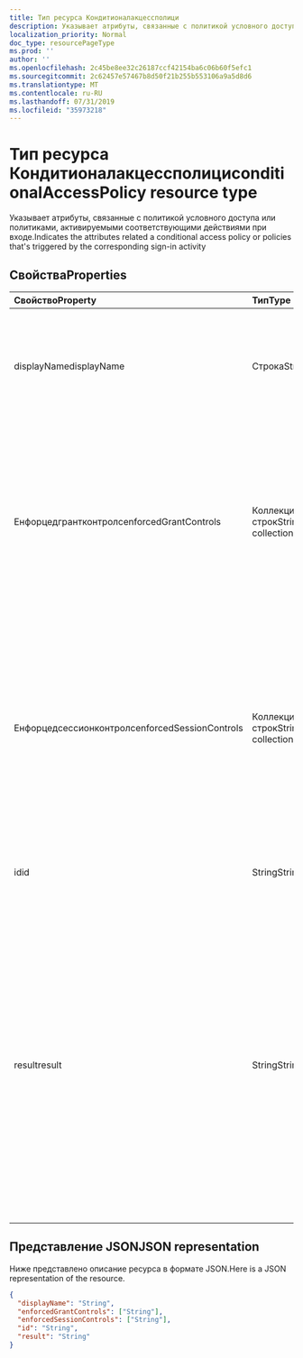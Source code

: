 ```yaml
---
title: Тип ресурса Кондитионалакцессполици
description: Указывает атрибуты, связанные с политикой условного доступа или политиками, активируемыми соответствующими действиями при входе.
localization_priority: Normal
doc_type: resourcePageType
ms.prod: ''
author: ''
ms.openlocfilehash: 2c45be8ee32c26187ccf42154ba6c06b60f5efc1
ms.sourcegitcommit: 2c62457e57467b8d50f21b255b553106a9a5d8d6
ms.translationtype: MT
ms.contentlocale: ru-RU
ms.lasthandoff: 07/31/2019
ms.locfileid: "35973218"
---
```

# <a name="conditionalaccesspolicy-resource-type"></a><span data-ttu-id="4e200-103">Тип ресурса Кондитионалакцессполици</span><span class="sxs-lookup"><span data-stu-id="4e200-103">conditionalAccessPolicy resource type</span></span>
<span data-ttu-id="4e200-104">Указывает атрибуты, связанные с политикой условного доступа или политиками, активируемыми соответствующими действиями при входе.</span><span class="sxs-lookup"><span data-stu-id="4e200-104">Indicates the attributes related a conditional access policy or policies that's triggered by the corresponding sign-in activity</span></span>



## <a name="properties"></a><span data-ttu-id="4e200-105">Свойства</span><span class="sxs-lookup"><span data-stu-id="4e200-105">Properties</span></span>
| <span data-ttu-id="4e200-106">Свойство</span><span class="sxs-lookup"><span data-stu-id="4e200-106">Property</span></span>     | <span data-ttu-id="4e200-107">Тип</span><span class="sxs-lookup"><span data-stu-id="4e200-107">Type</span></span>   |<span data-ttu-id="4e200-108">Описание</span><span class="sxs-lookup"><span data-stu-id="4e200-108">Description</span></span>|
|:---------------|:--------|:----------|
|<span data-ttu-id="4e200-109">displayName</span><span class="sxs-lookup"><span data-stu-id="4e200-109">displayName</span></span>|<span data-ttu-id="4e200-110">Строка</span><span class="sxs-lookup"><span data-stu-id="4e200-110">String</span></span>|<span data-ttu-id="4e200-111">Указывает имя политики условного доступа (пример: "требовать MFA для Salesforce").</span><span class="sxs-lookup"><span data-stu-id="4e200-111">Refers to the Name of the conditional access policy (example: “Require MFA for Salesforce”).</span></span>|
|<span data-ttu-id="4e200-112">Енфорцедгрантконтролс</span><span class="sxs-lookup"><span data-stu-id="4e200-112">enforcedGrantControls</span></span>|<span data-ttu-id="4e200-113">Коллекция строк</span><span class="sxs-lookup"><span data-stu-id="4e200-113">String collection</span></span>|<span data-ttu-id="4e200-114">Указывает на элементы управления предоставлением, принудительно примененные политикой условного доступа (пример: "требовать многофакторную проверку подлинности").</span><span class="sxs-lookup"><span data-stu-id="4e200-114">Refers to the grant controls enforced by the conditional access policy (example: “Require multi-factor authentication”).</span></span>|
|<span data-ttu-id="4e200-115">Енфорцедсессионконтролс</span><span class="sxs-lookup"><span data-stu-id="4e200-115">enforcedSessionControls</span></span>|<span data-ttu-id="4e200-116">Коллекция строк</span><span class="sxs-lookup"><span data-stu-id="4e200-116">String collection</span></span>|<span data-ttu-id="4e200-117">Указывает на элементы управления сеансом, принудительно примененные политикой условного доступа (пример: "требовать принудительно заданное приложением элементов управления").</span><span class="sxs-lookup"><span data-stu-id="4e200-117">Refers to the session controls enforced by the conditional access policy (example: “Require app enforced controls”).</span></span>|
|<span data-ttu-id="4e200-118">id</span><span class="sxs-lookup"><span data-stu-id="4e200-118">id</span></span>|<span data-ttu-id="4e200-119">String</span><span class="sxs-lookup"><span data-stu-id="4e200-119">String</span></span>|<span data-ttu-id="4e200-120">Уникальный идентификатор GUID политики условного доступа</span><span class="sxs-lookup"><span data-stu-id="4e200-120">Unique GUID of the conditional access policy</span></span>|
|<span data-ttu-id="4e200-121">result</span><span class="sxs-lookup"><span data-stu-id="4e200-121">result</span></span>|<span data-ttu-id="4e200-122">String</span><span class="sxs-lookup"><span data-stu-id="4e200-122">String</span></span>| <span data-ttu-id="4e200-123">Указывает результат политики ЦС, который был активирован. Возможные значения:</span><span class="sxs-lookup"><span data-stu-id="4e200-123">Indicates the result of the CA policy that was triggered.Possible values are:</span></span><br/> `success` <br/> `failure` <br/> <span data-ttu-id="4e200-124">`notApplied`-Политика не применяется, так как условия политики не выполнены.</span><span class="sxs-lookup"><span data-stu-id="4e200-124">`notApplied` - Policy isn't applied because policy conditions were not met.</span></span> <br/> <span data-ttu-id="4e200-125">`notEnabled`— Это связано с тем, что в отключенном состоянии политика отключена.</span><span class="sxs-lookup"><span data-stu-id="4e200-125">`notEnabled` - This is due to the policy in disabled state.</span></span>|

## <a name="json-representation"></a><span data-ttu-id="4e200-126">Представление JSON</span><span class="sxs-lookup"><span data-stu-id="4e200-126">JSON representation</span></span>

<span data-ttu-id="4e200-127">Ниже представлено описание ресурса в формате JSON.</span><span class="sxs-lookup"><span data-stu-id="4e200-127">Here is a JSON representation of the resource.</span></span>

<!-- {
  "blockType": "resource",
  "optionalProperties": [

  ],
  "@odata.type": "microsoft.graph.conditionalAccessPolicy"
}-->

```json
{
  "displayName": "String",
  "enforcedGrantControls": ["String"],
  "enforcedSessionControls": ["String"],
  "id": "String",
  "result": "String"
}

```

<!-- uuid: 8fcb5dbc-d5aa-4681-8e31-b001d5168d79
2015-10-25 14:57:30 UTC -->
<!-- {
  "type": "#page.annotation",
  "description": "conditionalAccessPolicy resource",
  "keywords": "",
  "section": "documentation",
  "tocPath": ""
}-->
